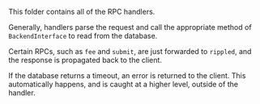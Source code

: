 This folder contains all of the RPC handlers.

Generally, handlers parse the request and call the appropriate method of `BackendInterface`
to read from the database.

Certain RPCs, such as `fee` and `submit`, are just forwarded to `rippled`, and the response
is propagated back to the client.

If the database returns a timeout, an error is returned to the client.
This automatically happens, and is caught at a higher level, outside of the handler.
